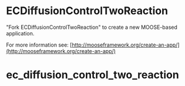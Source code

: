 ECDiffusionControlTwoReaction
=====

"Fork ECDiffusionControlTwoReaction" to create a new MOOSE-based application.

For more information see: [http://mooseframework.org/create-an-app/](http://mooseframework.org/create-an-app/)
# ec_diffusion_control_two_reaction
